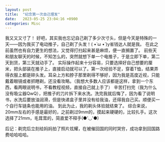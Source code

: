 ```yaml
---
layout: post
title:  "纪念第一次自己理发"
date:   2023-05-25 23:04:16 +0900
categories: Misc
---
```


我又又又寸了！
好吧，其实我也忘记自己剃了多少次寸头，但是今天是特殊的一天——因为我买了电动推子，自己剃了头发！( •̀ ω •́ )y省钱达人就是我。
在此之前虽然也有自力更生的想法，又觉得打扫起来甚是麻烦，便一直搁置了。
前些天和朋友聊天的时候，不知怎么的，突然就想下单一个电推子，于是立即下单，第二天到货，第三天就动手了。
实际操作起来十分容易，只要选择好自己想要的厘米，把头部装在推子上，直接启动就可以了。第一次经验不足，穿着T恤，结果弄得衣服上都是碎头发。耳朵上方和脖子那里剃得不够好，因为我是高度近视，只能戴着眼镜或者抓瞎剃，还没看攻略。（我想大多数人应该都是这样，拿到一个东西，看两眼说明书，不看教程视频，直接自己就上手了）
辛苦打扫完（我为什么没有吸尘器QwQ），把推子的刀片拆下来水洗。洗完我就后悔了，因为看了说明书，水洗后要放油润滑，但是快递盒子里并没有给我油，还得我自己买。顺便买一个自行车链条也能用的油。
到此为止，我的剃头体验就结束了。
综合来说，20mm左右的手感是最好的，之前剃过9mm的，摸起来硬硬的，比较扎手。这次选择了21mm，毛茸茸的，简直爱不释手(●'◡'●)

后记：剃完后立刻给妈妈拍了照片炫耀，在被催回国的同时哭穷，成功拿到回国路费哈哈哈哈。

